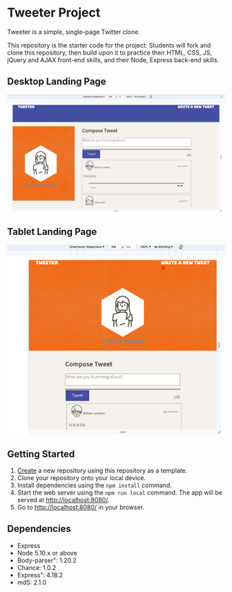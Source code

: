 # Tweeter Project

Tweeter is a simple, single-page Twitter clone.

This repository is the starter code for the project: Students will fork and clone this repository, then build upon it to practice their HTML, CSS, JS, jQuery and AJAX front-end skills, and their Node, Express back-end skills.

## Desktop Landing Page 
!["Screen shot of Desktop View."](https://github.com/Kershia1/tweeter2/blob/master/docs/Desktop.png)

## Tablet Landing Page 
!["Screen shot of Tablet View."](https://github.com/Kershia1/tweeter2/blob/master/docs/Tablet.png)

## Getting Started

1. [Create](https://docs.github.com/en/repositories/creating-and-managing-repositories/creating-a-repository-from-a-template) a new repository using this repository as a template.
2. Clone your repository onto your local device.
3. Install dependencies using the `npm install` command.
3. Start the web server using the `npm run local` command. The app will be served at <http://localhost:8080/>.
4. Go to <http://localhost:8080/> in your browser.

## Dependencies

- Express
- Node 5.10.x or above
- Body-parser": 1.20.2
- Chance: 1.0.2
- Express": 4.18.2
- md5: 2.1.0
